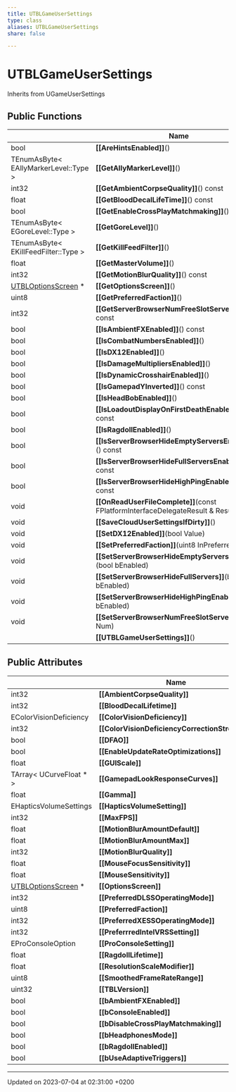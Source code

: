 ```yaml
---
title: UTBLGameUserSettings
type: class
aliases: UTBLGameUserSettings
share: false

---
```


# UTBLGameUserSettings





Inherits from UGameUserSettings

## Public Functions

|                | Name           |
| -------------- | -------------- |
| bool | **[[AreHintsEnabled]]**() |
| TEnumAsByte< EAllyMarkerLevel::Type > | **[[GetAllyMarkerLevel]]**() |
| int32 | **[[GetAmbientCorpseQuality]]**() const |
| float | **[[GetBloodDecalLifeTime]]**() const |
| bool | **[[GetEnableCrossPlayMatchmaking]]**() |
| TEnumAsByte< EGoreLevel::Type > | **[[GetGoreLevel]]**() |
| TEnumAsByte< EKillFeedFilter::Type > | **[[GetKillFeedFilter]]**() |
| float | **[[GetMasterVolume]]**() |
| int32 | **[[GetMotionBlurQuality]]**() const |
| [UTBLOptionsScreen](/docs/SDK/Source/Classes/classUTBLOptionsScreen.md) * | **[[GetOptionsScreen]]**() |
| uint8 | **[[GetPreferredFaction]]**() |
| int32 | **[[GetServerBrowserNumFreeSlotServers]]**() const |
| bool | **[[IsAmbientFXEnabled]]**() const |
| bool | **[[IsCombatNumbersEnabled]]**() |
| bool | **[[IsDX12Enabled]]**() |
| bool | **[[IsDamageMultipliersEnabled]]**() |
| bool | **[[IsDynamicCrosshairEnabled]]**() |
| bool | **[[IsGamepadYInverted]]**() const |
| bool | **[[IsHeadBobEnabled]]**() |
| bool | **[[IsLoadoutDisplayOnFirstDeathEnabled]]**() const |
| bool | **[[IsRagdollEnabled]]**() |
| bool | **[[IsServerBrowserHideEmptyServersEnabled]]**() const |
| bool | **[[IsServerBrowserHideFullServersEnabled]]**() const |
| bool | **[[IsServerBrowserHideHighPingEnabled]]**() const |
| void | **[[OnReadUserFileComplete]]**(const FPlatformInterfaceDelegateResult & Result) |
| void | **[[SaveCloudUserSettingsIfDirty]]**() |
| void | **[[SetDX12Enabled]]**(bool Value) |
| void | **[[SetPreferredFaction]]**(uint8 InPreferredFaction) |
| void | **[[SetServerBrowserHideEmptyServersEnabled]]**(bool bEnabled) |
| void | **[[SetServerBrowserHideFullServers]]**(bool bEnabled) |
| void | **[[SetServerBrowserHideHighPingEnabled]]**(bool bEnabled) |
| void | **[[SetServerBrowserNumFreeSlotServers]]**(int32 Num) |
| | **[[UTBLGameUserSettings]]**() |

## Public Attributes

|                | Name           |
| -------------- | -------------- |
| int32 | **[[AmbientCorpseQuality]]**  |
| int32 | **[[BloodDecalLifetime]]**  |
| EColorVisionDeficiency | **[[ColorVisionDeficiency]]**  |
| int32 | **[[ColorVisionDeficiencyCorrectionStrength]]**  |
| bool | **[[DFAO]]**  |
| bool | **[[EnableUpdateRateOptimizations]]**  |
| float | **[[GUIScale]]**  |
| TArray< UCurveFloat * > | **[[GamepadLookResponseCurves]]**  |
| float | **[[Gamma]]**  |
| EHapticsVolumeSettings | **[[HapticsVolumeSetting]]**  |
| int32 | **[[MaxFPS]]**  |
| float | **[[MotionBlurAmountDefault]]**  |
| float | **[[MotionBlurAmountMax]]**  |
| int32 | **[[MotionBlurQuality]]**  |
| float | **[[MouseFocusSensitivity]]**  |
| float | **[[MouseSensitivity]]**  |
| [UTBLOptionsScreen](/docs/SDK/Source/Classes/classUTBLOptionsScreen.md) * | **[[OptionsScreen]]**  |
| int32 | **[[PreferredDLSSOperatingMode]]**  |
| uint8 | **[[PreferredFaction]]**  |
| int32 | **[[PreferredXESSOperatingMode]]**  |
| int32 | **[[PreferrredIntelVRSSetting]]**  |
| EProConsoleOption | **[[ProConsoleSetting]]**  |
| float | **[[RagdollLifetime]]**  |
| float | **[[ResolutionScaleModifier]]**  |
| uint8 | **[[SmoothedFrameRateRange]]**  |
| uint32 | **[[TBLVersion]]**  |
| bool | **[[bAmbientFXEnabled]]**  |
| bool | **[[bConsoleEnabled]]**  |
| bool | **[[bDisableCrossPlayMatchmaking]]**  |
| bool | **[[bHeadphonesMode]]**  |
| bool | **[[bRagdollEnabled]]**  |
| bool | **[[bUseAdaptiveTriggers]]**  |

-------------------------------

Updated on 2023-07-04 at 02:31:00 +0200